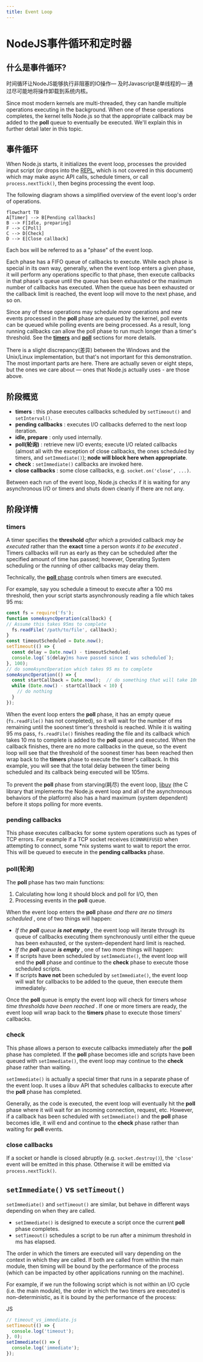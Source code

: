 ```yaml
---
title: Event Loop
---
```

# NodeJS事件循环和定时器

## 什么是事件循环?

时间循环让NodeJS能够执行非阻塞的IO操作— 及时Javascript是单线程的— 通过尽可能地将操作卸载到系统内核。

Since most modern kernels are multi-threaded, they can handle multiple operations executing in the background. When one of these operations completes, the kernel tells Node.js so that the appropriate callback may be added to the **poll** queue to eventually be executed. We'll explain this in further detail later in this topic.

## 事件循环

When Node.js starts, it initializes the event loop, processes the provided input script (or drops into the [REPL](https://nodejs.org/api/repl.html#repl_repl), which is not covered in this document) which may make async API calls, schedule timers, or call `process.nextTick()`, then begins processing the event loop.

The following diagram shows a simplified overview of the event loop's order of operations.

```mermaid
flowchart TB
A[Timer] --> B[Pending callbacks] 
B --> F[Idle, preparing]
F --> C[Poll]
C --> D[Check]
D --> E[Close callback]
```

Each box will be referred to as a "phase" of the event loop.

Each phase has a FIFO queue of callbacks to execute. While each phase is special in its own way, generally, when the event loop enters a given phase, it will perform any operations specific to that phase, then execute callbacks in that phase's queue until the queue has been exhausted or the maximum number of callbacks has executed. When the queue has been exhausted or the callback limit is reached, the event loop will move to the next phase, and so on.

Since any of these operations may schedule *more* operations and new events processed in the **poll** phase are queued by the kernel, poll events can be queued while polling events are being processed. As a result, long running callbacks can allow the poll phase to run much longer than a timer's threshold. See the [**timers**](https://nodejs.org/en/guides/event-loop-timers-and-nexttick#timers) and [**poll**](https://nodejs.org/en/guides/event-loop-timers-and-nexttick#poll) sections for more details.

There is a slight discrepancy(差异) between the Windows and the Unix/Linux implementation, but that's not important for this demonstration. The most important parts are here. There are actually seven or eight steps, but the ones we care about — ones that Node.js actually uses - are those above.

## 阶段概览

* **timers** : this phase executes callbacks scheduled by `setTimeout()` and `setInterval()`.
* **pending callbacks** : executes I/O callbacks deferred to the next loop iteration.
* **idle, prepare** : only used internally.
* **poll(轮询)** : retrieve new I/O events; execute I/O related callbacks (almost all with the exception of close callbacks, the ones scheduled by timers, and `setImmediate()`); **node will block here when appropriate**.
* **check** : `setImmediate()` callbacks are invoked here.
* **close callbacks** : some close callbacks, e.g. `socket.on('close', ...)`.

Between each run of the event loop, Node.js checks if it is waiting for any asynchronous I/O or timers and shuts down cleanly if there are not any.

## 阶段详情

### timers

A timer specifies the **threshold** *after which* a provided callback *may be executed* rather than the **exact** time a person  *wants it to be executed* . Timers callbacks will run as early as they can be scheduled after the specified amount of time has passed; however, Operating System scheduling or the running of other callbacks may delay them.

Technically, the [**poll** phase](https://nodejs.org/en/guides/event-loop-timers-and-nexttick#poll) controls when timers are executed.

For example, say you schedule a timeout to execute after a 100 ms threshold, then your script starts asynchronously reading a file which takes 95 ms:

```js
const fs = require('fs');
function someAsyncOperation(callback) {
// Assume this takes 95ms to complete
  fs.readFile('/path/to/file', callback);
}
const timeoutScheduled = Date.now();
setTimeout(() => {
  const delay = Date.now() - timeoutScheduled;
  console.log(`${delay}ms have passed since I was scheduled`);
}, 100);
// do someAsyncOperation which takes 95 ms to complete
someAsyncOperation(() => {
  const startCallback = Date.now();  // do something that will take 10ms...
  while (Date.now() - startCallback < 10) {
    // do nothing
  }
});
```

When the event loop enters the **poll** phase, it has an empty queue (`fs.readFile()` has not completed), so it will wait for the number of ms remaining until the soonest timer's threshold is reached. While it is waiting 95 ms pass, `fs.readFile()` finishes reading the file and its callback which takes 10 ms to complete is added to the **poll** queue and executed. When the callback finishes, there are no more callbacks in the queue, so the event loop will see that the threshold of the soonest timer has been reached then wrap back to the **timers** phase to execute the timer's callback. In this example, you will see that the total delay between the timer being scheduled and its callback being executed will be 105ms.

To prevent the **poll** phase from starving(耗尽) the event loop, [libuv](https://libuv.org/) (the C library that implements the Node.js event loop and all of the asynchronous behaviors of the platform) also has a hard maximum (system dependent) before it stops polling for more events.

### pending callbacks

This phase executes callbacks for some system operations such as types of TCP errors. For example if a TCP socket receives `ECONNREFUSED` when attempting to connect, some *nix systems want to wait to report the error. This will be queued to execute in the **pending callbacks** phase.

### poll(轮询)

The **poll** phase has two main functions:

1. Calculating how long it should block and poll for I/O, then
2. Processing events in the **poll** queue.

When the event loop enters the **poll** phase  *and there are no timers scheduled* , one of two things will happen:

* *If the **poll** queue **is not empty*** , the event loop will iterate through its queue of callbacks executing them synchronously until either the queue has been exhausted, or the system-dependent hard limit is reached.
* *If the **poll** queue **is empty*** , one of two more things will happen:
* If scripts have been scheduled by `setImmediate()`, the event loop will end the **poll** phase and continue to the **check** phase to execute those scheduled scripts.
* If scripts **have not** been scheduled by `setImmediate()`, the event loop will wait for callbacks to be added to the queue, then execute them immediately.

Once the **poll** queue is empty the event loop will check for timers  *whose time thresholds have been reached* . If one or more timers are ready, the event loop will wrap back to the **timers** phase to execute those timers' callbacks.

### check

This phase allows a person to execute callbacks immediately after the **poll** phase has completed. If the **poll** phase becomes idle and scripts have been queued with `setImmediate()`, the event loop may continue to the **check** phase rather than waiting.

`setImmediate()` is actually a special timer that runs in a separate phase of the event loop. It uses a libuv API that schedules callbacks to execute after the **poll** phase has completed.

Generally, as the code is executed, the event loop will eventually hit the **poll** phase where it will wait for an incoming connection, request, etc. However, if a callback has been scheduled with `setImmediate()` and the **poll** phase becomes idle, it will end and continue to the **check** phase rather than waiting for **poll** events.

### close callbacks

If a socket or handle is closed abruptly (e.g. `socket.destroy()`), the `'close'` event will be emitted in this phase. Otherwise it will be emitted via `process.nextTick()`.

## `setImmediate()` vs `setTimeout()`

`setImmediate()` and `setTimeout()` are similar, but behave in different ways depending on when they are called.

* `setImmediate()` is designed to execute a script once the current **poll** phase completes.
* `setTimeout()` schedules a script to be run after a minimum threshold in ms has elapsed.

The order in which the timers are executed will vary depending on the context in which they are called. If both are called from within the main module, then timing will be bound by the performance of the process (which can be impacted by other applications running on the machine).

For example, if we run the following script which is not within an I/O cycle (i.e. the main module), the order in which the two timers are executed is non-deterministic, as it is bound by the performance of the process:

JS

```js
// timeout_vs_immediate.js
setTimeout(() => {
  console.log('timeout');
}, 0);
setImmediate(() => {
  console.log('immediate');
});
```
